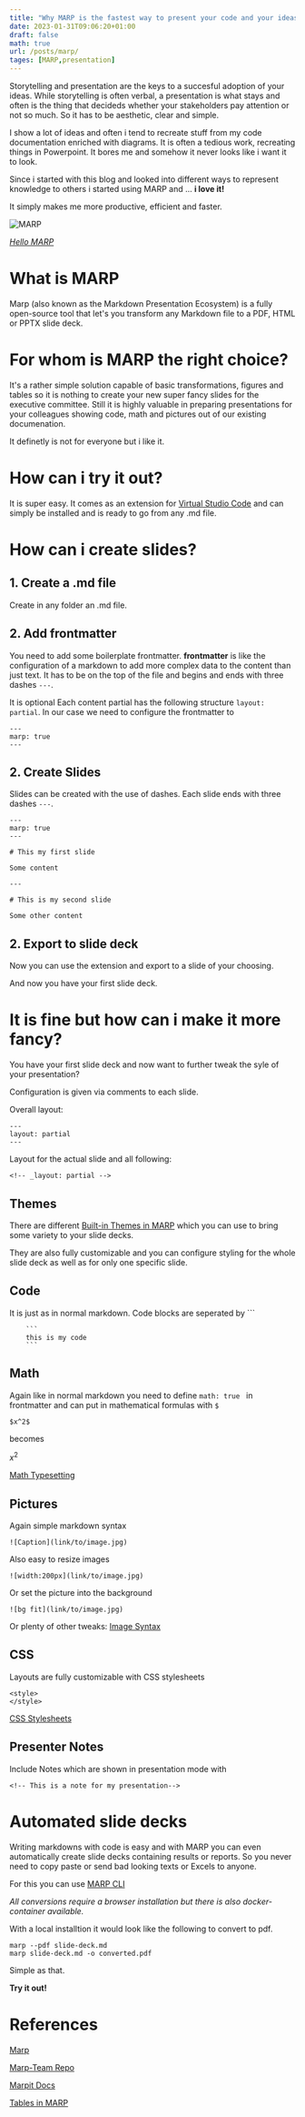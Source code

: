 ```yaml
---
title: "Why MARP is the fastest way to present your code and your ideas"
date: 2023-01-31T09:06:20+01:00
draft: false
math: true
url: /posts/marp/
tages: [MARP,presentation]
---
```


Storytelling and presentation are the keys to a succesful adoption of your ideas.
While storytelling is often verbal, a presentation is what stays and often is the thing that decideds whether your stakeholders pay attention or not so much. So it has to be aesthetic, clear and simple.

I show a lot of ideas and often i tend to recreate stuff from my code documentation enriched with diagrams. It is often a tedious work, recreating things in Powerpoint. It bores me and somehow it never looks like i want it to look.

Since i started with this blog and looked into different ways to represent knowledge to others i started using MARP and ... **i love it!** 

It simply makes me more productive, efficient and faster.

![MARP](/posts/2023_01_31_marp/images/og-image.png)

*[Hello MARP](https://marp.app)*

# What is MARP

Marp (also known as the Markdown Presentation Ecosystem) is a fully open-source tool that let's you transform any Markdown file to a PDF, HTML or PPTX slide deck.

# For whom is MARP the right choice?

It's a rather simple solution capable of basic transformations, figures and tables so it is nothing to create your new super fancy slides for the executive committee. Still it is highly valuable in preparing presentations for your colleagues showing code, math and pictures out of our existing documenation.

It definetly is not for everyone but i like it.

# How can i try it out?

It is super easy. It comes as an extension for [Virtual Studio Code](https://code.visualstudio.com) and can simply be installed and is ready to go from any .md file.

# How can i create slides?
## 1. Create a .md file
Create in any folder an .md file.
## 2. Add frontmatter
You need to add some boilerplate frontmatter.
**frontmatter** is like the configuration of a markdown to add more complex data to the content than just text. It has to be on the top of the file and begins and ends with three dashes ```---```.

It is optional
Each content partial has the following structure ```layout: partial```.
In our case we need to configure the frontmatter to 

```
---
marp: true
---
```
## 2. Create Slides
Slides can be created with the use of dashes.
Each slide ends with three dashes ```---```.
```
---
marp: true
---

# This my first slide

Some content

---

# This is my second slide

Some other content

```

## 2. Export to slide deck

Now you can use the extension and export to a slide of your choosing.

And now you have your first slide deck.

# It is fine but how can i make it more fancy?
You have your first slide deck and now want to further tweak the syle of your presentation?

Configuration is given via comments to each slide.

Overall layout:
```
---
layout: partial
---
```

Layout for the actual slide and all following:
```
<!-- _layout: partial -->
```

## Themes

There are different [Built-in Themes in MARP](https://github.com/marp-team/marp-core/tree/main/themes) which you can use to bring some variety to your slide decks.

They are also fully customizable and you can configure styling for the whole slide deck as well as for only one specific slide.

## Code

It is just as in normal markdown. Code blocks are seperated by ```

```
    ```
    this is my code
    ```
```

## Math

Again like in normal markdown you need to define ```math: true ``` in frontmatter and can put in mathematical formulas with ```$```
```
$x^2$
```
becomes

$x^2$

[Math Typesetting](https://github.com/marp-team/marp-core#math-typesetting)

## Pictures

Again simple markdown syntax

```
![Caption](link/to/image.jpg)
```

Also easy to resize images
```
![width:200px](link/to/image.jpg)
```
Or set the picture into the background
```
![bg fit](link/to/image.jpg)
```
Or plenty of other tweaks: [Image Syntax](https://marpit.marp.app/image-syntax)


## CSS

Layouts are fully customizable with CSS stylesheets
```
<style>
</style>
```
[CSS Stylesheets](https://marpit.marp.app/theme-css)

## Presenter Notes

Include Notes which are shown in presentation mode with
```
<!-- This is a note for my presentation-->
```

# Automated slide decks

Writing markdowns with code is easy and with MARP you can even automatically create slide decks containing results or reports. So you never need to copy paste or send bad looking texts or Excels to anyone.

For this you can use [MARP CLI](https://github.com/marp-team/marp-cli)

*All conversions require a browser installation but there is also docker-container available.*

With a local installtion it would look like the following to convert to pdf.
```
marp --pdf slide-deck.md
marp slide-deck.md -o converted.pdf
```
Simple as that.

**Try it out!**

# References

[Marp](https://github.com/marp-team/marp)

[Marp-Team Repo](https://github.com/marp-team)

[Marpit Docs](https://marpit.marp.app)

[Tables in MARP](https://stackoverflow.com/questions/63847837/insert-tables-in-marp)